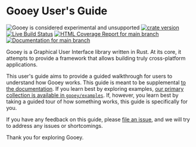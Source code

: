 # Gooey User's Guide

![Gooey is considered experimental and unsupported](https://img.shields.io/badge/status-experimental-blueviolet)
[![crate version](https://img.shields.io/crates/v/gooey.svg)](https://crates.io/crates/gooey)
[![Live Build Status](https://img.shields.io/github/workflow/status/khonsulabs/gooey/Tests/main)](https://github.com/khonsulabs/gooey/actions?query=workflow:Tests)
[![HTML Coverage Report for `main` branch](https://khonsulabs.github.io/gooey/coverage/badge.svg)](https://gooey.rs/coverage/)
[![Documentation for `main` branch](https://img.shields.io/badge/docs-main-informational)](https://gooey.rs/main/gooey/)

Gooey is a Graphical User Interface library written in Rust. At its core, it attempts to provide a framework that allows building truly cross-platform applications.

This user's guide aims to provide a guided walkthrough for users to understand how Gooey works. This guide is meant to be supplemental [to the documentation](https://gooey.rs/main/gooey/). If you learn best by exploring examples, [our primary collection is available in `gooey/examples`](https://github.com/khonsulabs/gooey/blob/main/gooey/examples). If, however, you learn best by taking a guided tour of how something works, this guide is specifically for you.

If you have any feedback on this guide, please [file an issue](https://github.com/khonsulabs/gooey/issues), and we will try to address any issues or shortcomings.

Thank you for exploring Gooey.
